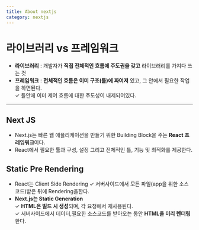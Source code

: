 ```yaml
---
title: About nextjs
category: nextjs
---
```


# 라이브러리 vs 프레임워크

- **라이브러리** : 개발자가 **직접 전체적인 흐름에 주도권을 갖고** 라이브러리를 가져다 쓰는 것
- **프레임워크** : **전체적인 흐름은 이미 구조(틀)에 짜여져** 있고, 그 안에서 필요한 작업을 하면된다.  
  ✓ 틀안에 이미 제어 흐름에 대한 주도성이 내제되어있다.

---

## Next JS

- Next.js는 빠른 웹 애플리케이션을 만들기 위한 Building Block을 주는 **React 프레임워크**이다.
- React에서 필요한 툴과 구성, 설정 그리고 전체적인 틀, 기능 및 최적화를 제공한다.

## Static Pre Rendering

- React는 Client Side Rendering
  ✓ 서버사이드에서 모든 파일(app을 위한 소스코드)받은 뒤에 Rendering을한다.
- **Next.js는 Static Generation**  
  ✓ **HTML은 빌드 시 생성**되며, 각 요청에서 재사용된다.  
  ✓ 서버사이드에서 데이터,필요한 소스코드를 받아오는 동안 **HTML을 미리 렌더링**한다.
